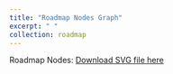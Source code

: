 ```yaml
---
title: "Roadmap Nodes Graph"
excerpt: " "
collection: roadmap
---
```


Roadmap Nodes:
[Download SVG file here](https://github.com/phoenixml/roadmap.github.io/blob/master/images/Roadmap-v0.svg?raw=true)
